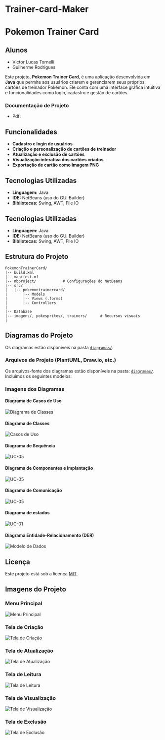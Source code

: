 # Trainer-card-Maker
# Pokemon Trainer Card

## Alunos
- Victor Lucas Tornelli
- Guilherme Rodrigues

Este projeto, **Pokemon Trainer Card**, é uma aplicação desenvolvida em **Java** que permite aos usuários criarem e gerenciarem seus próprios cartões de treinador Pokémon. Ele conta com uma interface gráfica intuitiva e funcionalidades como login, cadastro e gestão de cartões.

### Documentação de Projeto
- Pdf:


## Funcionalidades
- **Cadastro e login de usuários**
- **Criação e personalização de cartões de treinador**
- **Atualização e exclusão de cartões**
- **Visualização interativa dos cartões criados**
- **Exportação de cartão como imagem PNG**

## Tecnologias Utilizadas
- **Linguagem:** Java
- **IDE:** NetBeans (uso do GUI Builder)
- **Bibliotecas:** Swing, AWT, File IO
## Tecnologias Utilizadas
- **Linguagem:** Java
- **IDE:** NetBeans (uso do GUI Builder)
- **Bibliotecas:** Swing, AWT, File IO

## Estrutura do Projeto
```
PokemonTrainerCard/
|-- build.xml
|-- manifest.mf
|-- nbproject/            # Configurações do NetBeans
|-- src/
|   |-- pokemontrainercard/
|       |-- Models
|       |-- Views (.forms)
|       |-- Controllers
|      
|-- Database
|-- imagens/, pokesprites/, trainers/      # Recursos visuais
|
```

## Diagramas do Projeto

Os diagramas estão disponíveis na pasta [`diagramas/`](Artefatos/Diagram_images).

### Arquivos de Projeto (PlantUML, Draw.io, etc.)
Os arquivos-fonte dos diagramas estão disponíveis na pasta: [`diagramas/`](Artefatos/Diagram_files). Incluímos os seguintes modelos:

### Imagens dos Diagramas


#### Diagrama de Casos de Uso
![Diagrama de Classes](Artefatos/Diagram_images/diagrama_casodeuso.png)

#### Diagrama de Classes
![Casos de Uso](Artefatos/Diagram_images/diagrama_classes.png)

#### Diagrama de Sequência 
![UC-05](Artefatos/Diagram_images/diagrama_de_Sequencia.png)

#### Diagrama de Componentes e implantação
![UC-05](Artefatos/Diagram_images/diagrama_de_Comp_Implantação.png)

#### Diagrama de Comunicação
![UC-05](Artefatos/Diagram_images/diagrama_comunicação.png)

#### Diagrama de estados
![UC-01](Artefatos/Diagram_images/diagrama_estados.png)

#### Diagrama Entidade-Relacionamento (DER)
![Modelo de Dados](Artefatos/Diagram_images/diagrama_classes.png)


## Licença
Este projeto está sob a licença [MIT](LICENSE).

## Imagens do Projeto

### Menu Principal
![Menu Principal](Images/Menu.png)

### Tela de Criação
![Tela de Criação](Images/Create.png)

### Tela de Atualização
![Tela de Atualização](Images/Update.png)

### Tela de Leitura
![Tela de Leitura](Images/Read.png)

### Tela de Visualização
![Tela de Visualização](Images/View.png)

### Tela de Exclusão
![Tela de Exclusão](Images/Delete.png)
